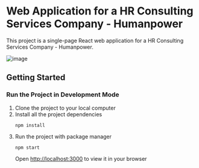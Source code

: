 # Web Application for a HR Consulting Services Company - Humanpower

This project is a single-page React web application for a HR Consulting Services Company - Humanpower. 

![image](https://github.com/devfeefung79/react-humanpower/assets/70851914/02e934a3-471d-431e-84bb-327e7f9b401a)

## Getting Started

### Run the Project in Development Mode

1. Clone the project to your local computer
1. Install all the project dependencies
   ```
   npm install
   ```
1. Run the project with package manager
   ```
   npm start
   ```
   Open [http://localhost:3000](http://localhost:3000) to view it in your browser

